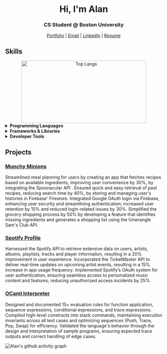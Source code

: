 <h1 align="center">Hi, I'm Alan</h1>
<h3 align="center">CS Student @ Boston University</h3>

<p align="center">
  <a href="https://alan0893.github.io/" target="_blank">Portfolio</a> |
  <a href="mailto:alanl07905@gmail.com" target="_blank">Email</a> |
  <a href="https://www.linkedin.com/in/alanl193/" target="_blank">LinkedIn</a> |
  <a href="https://alan0893.github.io/resume.pdf" target="_blank">Resume</a>
</p>

## Skills
<div align="center">
  <img src="https://github-stats-iota-umber.vercel.app/api/top-langs/?username=alan0893&layout=compact&langs_count=10&theme=react" width="400" height="200" alt="Top Langs">
</div>
<details>
  <summary><strong>Programming Languages</strong></summary>
  <p align="left">
    <img src="https://skillicons.dev/icons?i=javascript,html,css,java,python,bash,ocaml,latex,cpp,md" />
  </p>
</details>

<details>
  <summary><strong>Frameworks & Libraries</strong></summary>
  <p align="left">
    <img src="https://skillicons.dev/icons?i=react,express,nextjs,vite,bootstrap,materialui,nodejs,npm,tailwind" />
  </p>
</details>

<details>
  <summary><strong>Developer Tools</strong></summary>
  <p align="left">
    <img src="https://skillicons.dev/icons?i=git,github,postman,vscode,webstorm,firebase,netlify,vercel,emacs,anaconda,arduino" />
  </p>
</details>

## Projects

### [Munchy Minions](https://github.com/Alan0893/Recipe)
Streamlined meal planning for users by creating an app that fetches recipes based on available ingredients, improving user convenience by 30%, by integrating the Spoonacular API . Ensured quick and easy retrieval of past recipes, reducing search time by 40%, by storing and managing user's histories in Firebase' Firestore. Integrated Google OAuth login via Firebase, enhancing user security and streamlining authentication; increased user retention by 15% and reduced login-related issues by 30%. Simplified the grocery shopping process by 50% by developing a feature that identifies missing ingredients and generates a shopping list using the Unwrangle Sam's Club API.

### [Spotify Profile](https://sprofile.onrender.com/)
Harnessed the Spotify API to retrieve extensive data on users, artists, albums, playlists, tracks and player
information, resulting in a 20% improvement in user experience. Incorporated the TicketMaster API to deliver 
real-time updates on upcoming artist events, resulting in a 15% increase in app usage frequency. Implemented 
Spotify’s OAuth system for user authentication, ensuring seamless access to personalized music content and 
features; reducing unauthorized access incidents by 25%.

### [OCaml Interpreter](https://github.com/Alan0893/CS320-2023-Fall-alan/tree/main/assigns/interp3)
Designed and documented 15+ evaluation rules for function application, sequence expressions, conditional expressions, and trace expressions. Compiled high-level constructs into stack commands, maintaining execution invariants across all test cases and optimizing sequences (Push, Trace, Pop, Swap) for efficiency. Validated the language's behavior through the design and interpretation of sample programs, ensuring expected trace outputs and correct handling of edge cases.


![Alan's github activity graph](https://github-readme-activity-graph.vercel.app/graph?username=Alan0893&theme=react&area_color=61DAFB&area=true&radius=6)
